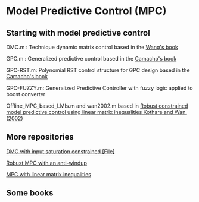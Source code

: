 # Model Predictive Control (MPC)

## Starting with model predictive control

DMC.m : Technique dynamic matrix control based in the [Wang's book](https://www.edufscar.com.br/introducao-ao-controle-preditivo-com-matlab)

GPC.m : Generalized predictive control based in the [Camacho's book](https://www.springer.com/gp/book/9781852336943)

GPC-RST.m: Polynomial RST control structure for GPC design based in the [Camacho's book](https://www.springer.com/gp/book/9781852336943)

GPC-FUZZY.m: Generalized Predictive Controller with fuzzy logic applied to boost converter 

Offline_MPC_based_LMIs.m and wan2002.m based in  [Robust constrained model predictive control using linear matrix inequalities Kothare and Wan. (2002)](https://www.sciencedirect.com/science/article/abs/pii/0005109896000635)


## More repositories

[DMC with input saturation constrained ](https://github.com/roscibely/DMC-with-input-saturation-constrained) [[File]](https://www.sba.org.br/open_journal_systems/index.php/sba/article/view/1000/997 )

[Robust MPC with an anti-windup ](https://github.com/roscibely/robust-predictive-control-with-AW) 

[MPC with linear matrix inequalities](https://github.com/roscibely/MPC-control-with-LMIs)

## Some books 


